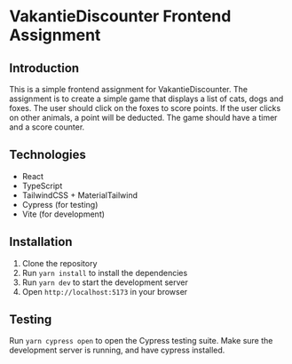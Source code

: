 # VakantieDiscounter Frontend Assignment

## Introduction

This is a simple frontend assignment for VakantieDiscounter. The assignment is to create a simple game that displays a list of cats, dogs and foxes. The user should click on the foxes to score points. If the user clicks on other animals, a point will be deducted. The game should have a timer and a score counter.

## Technologies

- React
- TypeScript
- TailwindCSS + MaterialTailwind
- Cypress (for testing)
- Vite (for development)

## Installation

1. Clone the repository
2. Run `yarn install` to install the dependencies
3. Run `yarn dev` to start the development server
4. Open `http://localhost:5173` in your browser

## Testing

Run `yarn cypress open` to open the Cypress testing suite. Make sure the development server is running, and have cypress installed.
